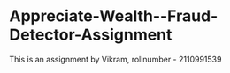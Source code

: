 # Appreciate-Wealth--Fraud-Detector-Assignment
This is an assignment by Vikram, rollnumber - 2110991539
